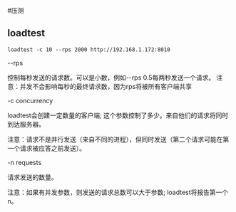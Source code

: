 #压测 

## loadtest

`loadtest -c 10 --rps 2000 http://192.168.1.172:8010`


--rps

控制每秒发送的请求数。可以是小数，例如--rps 0.5每两秒发送一个请求。
注意：并发不会影响每秒的最终请求数，因为rps将被所有客户端共享

-c concurrency

loadtest会创建一定数量的客户端; 这个参数控制了多少。来自他们的请求将同时到达服务器。

注意：请求不是并行发送（来自不同的进程），但同时发送（第二个请求可能在第一个请求被应答之前发送）。

-n requests

请求发送的数量。

注意：如果有并发参数，则发送的请求总数可以大于参数; loadtest将报告第一个n。